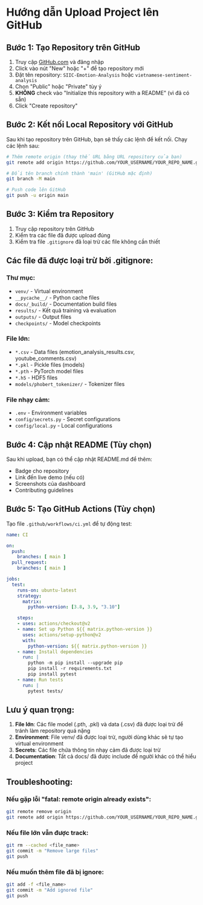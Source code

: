 # Hướng dẫn Upload Project lên GitHub

## Bước 1: Tạo Repository trên GitHub

1. Truy cập [GitHub.com](https://github.com) và đăng nhập
2. Click vào nút "New" hoặc "+" để tạo repository mới
3. Đặt tên repository: `SIIC-Emotion-Analysis` hoặc `vietnamese-sentiment-analysis`
4. Chọn "Public" hoặc "Private" tùy ý
5. **KHÔNG** check vào "Initialize this repository with a README" (vì đã có sẵn)
6. Click "Create repository"

## Bước 2: Kết nối Local Repository với GitHub

Sau khi tạo repository trên GitHub, bạn sẽ thấy các lệnh để kết nối. Chạy các lệnh sau:

```bash
# Thêm remote origin (thay thế URL bằng URL repository của bạn)
git remote add origin https://github.com/YOUR_USERNAME/YOUR_REPO_NAME.git

# Đổi tên branch chính thành 'main' (GitHub mặc định)
git branch -M main

# Push code lên GitHub
git push -u origin main
```

## Bước 3: Kiểm tra Repository

1. Truy cập repository trên GitHub
2. Kiểm tra các file đã được upload đúng
3. Kiểm tra file `.gitignore` đã loại trừ các file không cần thiết

## Các file đã được loại trừ bởi .gitignore:

### Thư mục:
- `venv/` - Virtual environment
- `__pycache__/` - Python cache files
- `docs/_build/` - Documentation build files
- `results/` - Kết quả training và evaluation
- `outputs/` - Output files
- `checkpoints/` - Model checkpoints

### File lớn:
- `*.csv` - Data files (emotion_analysis_results.csv, youtube_comments.csv)
- `*.pkl` - Pickle files (models)
- `*.pth` - PyTorch model files
- `*.h5` - HDF5 files
- `models/phobert_tokenizer/` - Tokenizer files

### File nhạy cảm:
- `.env` - Environment variables
- `config/secrets.py` - Secret configurations
- `config/local.py` - Local configurations

## Bước 4: Cập nhật README (Tùy chọn)

Sau khi upload, bạn có thể cập nhật README.md để thêm:
- Badge cho repository
- Link đến live demo (nếu có)
- Screenshots của dashboard
- Contributing guidelines

## Bước 5: Tạo GitHub Actions (Tùy chọn)

Tạo file `.github/workflows/ci.yml` để tự động test:

```yaml
name: CI

on:
  push:
    branches: [ main ]
  pull_request:
    branches: [ main ]

jobs:
  test:
    runs-on: ubuntu-latest
    strategy:
      matrix:
        python-version: [3.8, 3.9, "3.10"]

    steps:
    - uses: actions/checkout@v2
    - name: Set up Python ${{ matrix.python-version }}
      uses: actions/setup-python@v2
      with:
        python-version: ${{ matrix.python-version }}
    - name: Install dependencies
      run: |
        python -m pip install --upgrade pip
        pip install -r requirements.txt
        pip install pytest
    - name: Run tests
      run: |
        pytest tests/
```

## Lưu ý quan trọng:

1. **File lớn**: Các file model (.pth, .pkl) và data (.csv) đã được loại trừ để tránh làm repository quá nặng
2. **Environment**: File venv/ đã được loại trừ, người dùng khác sẽ tự tạo virtual environment
3. **Secrets**: Các file chứa thông tin nhạy cảm đã được loại trừ
4. **Documentation**: Tất cả docs/ đã được include để người khác có thể hiểu project

## Troubleshooting:

### Nếu gặp lỗi "fatal: remote origin already exists":
```bash
git remote remove origin
git remote add origin https://github.com/YOUR_USERNAME/YOUR_REPO_NAME.git
```

### Nếu file lớn vẫn được track:
```bash
git rm --cached <file_name>
git commit -m "Remove large files"
git push
```

### Nếu muốn thêm file đã bị ignore:
```bash
git add -f <file_name>
git commit -m "Add ignored file"
git push
``` 